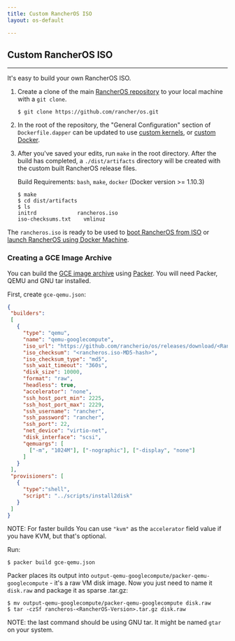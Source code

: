 ```yaml
---
title: Custom RancherOS ISO
layout: os-default

---
```


## Custom RancherOS ISO
---

It's easy to build your own RancherOS ISO.

1. Create a clone of the main [RancherOS repository](https://github.com/rancher/os) to your local machine with a `git clone`.

   ```
   $ git clone https://github.com/rancher/os.git
   ```

2. In the root of the repository, the "General Configuration" section of `Dockerfile.dapper` can be updated to use [custom kernels]({{site.baseurl}}/os/configuration/custom-kernels), or [custom Docker]({{site.baseurl}}/os/configuration/custom-docker).

3. After you've saved your edits, run `make` in the root directory. After the build has completed, a `./dist/artifacts` directory will be created with the custom built RancherOS release files.

     Build Requirements: `bash`, `make`, `docker` (Docker version >= 1.10.3)

   ```
   $ make
   $ cd dist/artifacts
   $ ls
   initrd             rancheros.iso
   iso-checksums.txt	vmlinuz
   ```

The `rancheros.iso` is ready to be used to [boot RancherOS from ISO]({{site.baseurl}}/os/running-rancheros/workstation/boot-from-iso/) or [launch RancherOS using Docker Machine]({{site.baseurl}}/os/running-rancheros/workstation/docker-machine).


### Creating a GCE Image Archive

You can build the [GCE image archive](https://cloud.google.com/compute/docs/tutorials/building-images) using [Packer](https://www.packer.io/). You will need Packer, QEMU and GNU tar installed.

First, create `gce-qemu.json`:

```json
{
 "builders":
 [
   {
     "type": "qemu",
     "name": "qemu-googlecompute",
     "iso_url": "https://github.com/rancherio/os/releases/download/<RancherOS-Version>/rancheros.iso",
     "iso_checksum": "<rancheros.iso-MD5-hash>",
     "iso_checksum_type": "md5",
     "ssh_wait_timeout": "360s",
     "disk_size": 10000,
     "format": "raw",
     "headless": true,
     "accelerator": "none",
     "ssh_host_port_min": 2225,
     "ssh_host_port_max": 2229,
     "ssh_username": "rancher",
     "ssh_password": "rancher",
     "ssh_port": 22,
     "net_device": "virtio-net",
     "disk_interface": "scsi",
     "qemuargs": [
       ["-m", "1024M"], ["-nographic"], ["-display", "none"]
     ]
   }
 ],
 "provisioners": [
   {
     "type":"shell",
     "script": "../scripts/install2disk"
   }
 ]
}
```

NOTE: For faster builds You can use `"kvm"` as the `accelerator` field value if you have KVM, but that's optional.

Run:

```
$ packer build gce-qemu.json
```

Packer places its output into `output-qemu-googlecompute/packer-qemu-googlecompute` - it's a raw VM disk image. Now you just need to name it `disk.raw` and package it as sparse .tar.gz:

```
$ mv output-qemu-googlecompute/packer-qemu-googlecompute disk.raw
$ tar -czSf rancheros-<RancherOS-Version>.tar.gz disk.raw
```

NOTE: the last command should be using GNU tar. It might be named `gtar` on your system.
